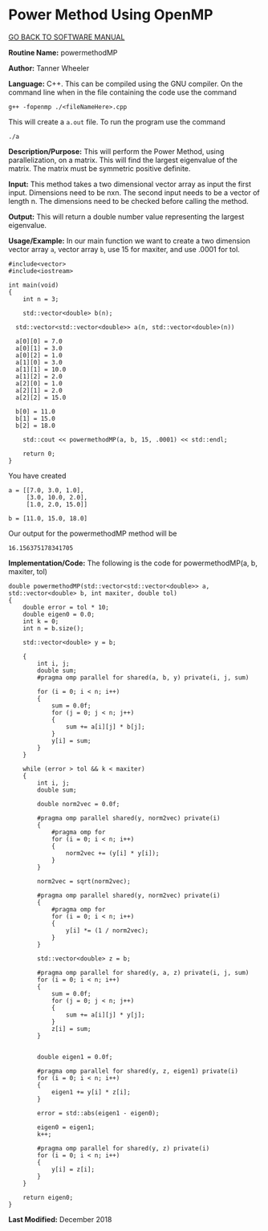 # Power Method Using OpenMP

[GO BACK TO SOFTWARE MANUAL](https://tannerwheeler.github.io/math4610/softwareManual/softwareManual)

**Routine Name:** powermethodMP

**Author:** Tanner Wheeler

**Language:** C++.  This can be compiled using the GNU compiler.  On the command line when in the file containing the code use the command
```
g++ -fopenmp ./<fileNameHere>.cpp 
```
This will create a `a.out` file.  To run the program use the command
```
./a
```

**Description/Purpose:** This will perform the Power Method, using parallelization, on a matrix.  This will find the largest eigenvalue of the matrix.  The matrix must be symmetric positive definite.

**Input:** This method takes a two dimensional vector array as input the first input.  Dimensions need to be nxn.  The second input needs to be a vector of length n. The dimensions need to be checked before calling the method.

**Output:** This will return a double number value representing the largest eigenvalue.

**Usage/Example:**
In our main function we want to create a two dimension vector array `a`, vector array `b`, use 15 for maxiter, and use .0001 for tol.

```
#include<vector>
#include<iostream>

int main(void)
{
	int n = 3;

	std::vector<double> b(n);

  std::vector<std::vector<double>> a(n, std::vector<double>(n))

  a[0][0] = 7.0
  a[0][1] = 3.0
  a[0][2] = 1.0
  a[1][0] = 3.0
  a[1][1] = 10.0
  a[1][2] = 2.0
  a[2][0] = 1.0
  a[2][1] = 2.0
  a[2][2] = 15.0

  b[0] = 11.0
  b[1] = 15.0
  b[2] = 18.0

	std::cout << powermethodMP(a, b, 15, .0001) << std::endl;

	return 0;
}  
```
You have created 
```
a = [[7.0, 3.0, 1.0],
     [3.0, 10.0, 2.0],
     [1.0, 2.0, 15.0]]
     
b = [11.0, 15.0, 18.0]
```
Our output for the powermethodMP method will be
```
16.156375178341705
```


**Implementation/Code:** The following is the code for powermethodMP(a, b, maxiter, tol)
```
double powermethodMP(std::vector<std::vector<double>> a, std::vector<double> b, int maxiter, double tol)
{
	double error = tol * 10;
	double eigen0 = 0.0;
	int k = 0;
	int n = b.size();

	std::vector<double> y = b;

	{
		int i, j;
		double sum;
		#pragma omp parallel for shared(a, b, y) private(i, j, sum)

		for (i = 0; i < n; i++)
		{
			sum = 0.0f;
			for (j = 0; j < n; j++)
			{
				sum += a[i][j] * b[j];
			}
			y[i] = sum;
		}
	}

	while (error > tol && k < maxiter)
	{
		int i, j;
		double sum;
		
		double norm2vec = 0.0f;

		#pragma omp parallel shared(y, norm2vec) private(i)
		{
			#pragma omp for
			for (i = 0; i < n; i++)
			{
				norm2vec += (y[i] * y[i]);
			}
		}

		norm2vec = sqrt(norm2vec);

		#pragma omp parallel shared(y, norm2vec) private(i)
		{
			#pragma omp for
			for (i = 0; i < n; i++)
			{
				y[i] *= (1 / norm2vec);
			}
		}

		std::vector<double> z = b;

		#pragma omp parallel for shared(y, a, z) private(i, j, sum)
		for (i = 0; i < n; i++)
		{
			sum = 0.0f;
			for (j = 0; j < n; j++)
			{
				sum += a[i][j] * y[j];
			}
			z[i] = sum;
		}


		double eigen1 = 0.0f;

		#pragma omp parallel for shared(y, z, eigen1) private(i)
		for (i = 0; i < n; i++)
		{
			eigen1 += y[i] * z[i];
		}

		error = std::abs(eigen1 - eigen0);

		eigen0 = eigen1;
		k++;

		#pragma omp parallel for shared(y, z) private(i)
		for (i = 0; i < n; i++)
		{
			y[i] = z[i];
		}
	}

	return eigen0;
}
```

**Last Modified:** December 2018

